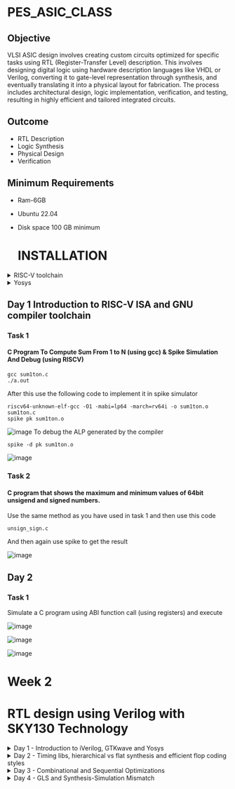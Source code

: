 # PES_ASIC_CLASS
## Objective
VLSI ASIC design involves creating custom circuits optimized for specific tasks using RTL (Register-Transfer Level) description. This involves designing digital logic using hardware description languages like VHDL or Verilog, converting it to gate-level representation through synthesis, and eventually translating it into a physical layout for fabrication. The process includes architectural design, logic implementation, verification, and testing, resulting in highly efficient and tailored integrated circuits.
## Outcome
* RTL Description
* Logic Synthesis
* Physical Design
* Verification
## Minimum Requirements
* Ram-6GB
* Ubuntu 22.04
* Disk space 100 GB minimum

  # INSTALLATION
<details>
<summary> RISC-V toolchain </summary>

 1. Download riscv.sh from the repo
 2. Open terminal and go to the directory where riscv.sh is present
 3. run the commands `chmod +x riscv_toolchain.sh` `./riscv.sh`

This would install riscv toolchain along with iverilog
</details>

<details>
<summary> Yosys </summary>

1. Download yosys.sh from the repo
2. Open terminal and go to the directory where yosys.sh is present
3. run the commands `chmod +x yosys.sh` `./yosys.sh`
</details>


  
## Day 1  Introduction to RISC-V ISA and GNU compiler toolchain
### Task 1
####  C Program To Compute Sum From 1 to N (using gcc) & Spike Simulation And Debug (using RISCV)
```
gcc sum1ton.c
./a.out
```
After this use the following code to implement it in spike simulator
```
riscv64-unknown-elf-gcc -O1 -mabi=lp64 -march=rv64i -o sum1ton.o sum1ton.c
spike pk sum1ton.o
```




![image](https://github.com/dsingla54/pes_asic_class/assets/139515749/b23ea7cd-2b6d-48b4-a899-e51b2143fa21)
To debug the ALP generated by the compiler
```
spike -d pk sum1ton.o
```


![image](https://github.com/dsingla54/pes_asic_class/assets/139515749/0cee1bf5-a8d8-4f9c-a437-8e12b2ce2665)

### Task 2
#### C program that shows the maximum and minimum values of 64bit unsigend and signed numbers.
Use the same method as you have used in task 1
and then use this code
```
unsign_sign.c
```
And then again use spike to get the result


![image](https://github.com/dsingla54/pes_asic_class/assets/139515749/7a2e14ca-dec8-4859-b74c-25981bebc42a)


## Day 2
### Task 1
Simulate a C program using ABI function call (using registers) and execute




![image](https://github.com/dsingla54/pes_asic_class/assets/139515749/b5e38750-acb9-452d-b44c-2c2e7f7bd4d4)


![image](https://github.com/dsingla54/pes_asic_class/assets/139515749/83c4dded-c2d4-47fd-b9b9-95c9db244f19)

![image](https://github.com/dsingla54/pes_asic_class/assets/139515749/57496502-0d24-4740-9fd6-859c523ba548)


# Week 2
#  RTL design using Verilog with SKY130 Technology 

<details>
    <summary> Day 1 - Introduction to iVerilog, GTKwave and Yosys  </summary>
    <br>
      
## Task 1
## Loading a mux and it's testbench into iverilog 
    
+ `cd vsd/sky130RTLDesignAndSynthesisWorkshop/verilog_files`
+ `iverilog good_mux.v tb_good_mux.v`
+ `./a.out`
+ ` gtkwave tb_good_mux.vcd`
![gtkwave](https://github.com/dsingla54/pes_asic_class/assets/139515749/23c5207b-74dd-41b2-bb11-c9cc09bce3bd)

 
    
    To see The Contents of the files:

    `gvim tb_good_mux.v -o good_mux.v`

 ![good1](https://github.com/dsingla54/pes_asic_class/assets/139515749/669df93b-a8f3-4cb7-b14d-00c484920453)


## Task 2
## Labs using Yosys and Sky130 PDKs
     
  +   To invoke **yosys**
  -  `cd`
  -  `cd vsd/sky130RTLDesignAndSynthesisWorkshop/verilog_files`
  -   Type `yosys`
     <br>
     ![image](https://github.com/dsingla54/pes_asic_class/assets/139515749/1feb52bd-436f-477a-af78-b9b180d9fa3e)



  + ` read_liberty -lib ../lib/sky130_fd_sc_hd__tt_025C_1v80.lib`
    ![image](https://github.com/dsingla54/pes_asic_class/assets/139515749/b933c0bb-b74e-4668-8309-51e817c54a16)

  +  `read_verilog good_mux.v`
  +  ` synth -top good_mux`
    ![image](https://github.com/dsingla54/pes_asic_class/assets/139515749/b51f2363-d064-4344-bbfa-34152ce64e2a)

![image](https://github.com/dsingla54/pes_asic_class/assets/139515749/596451bd-2da1-46df-bf28-598f1d8fcd6e)


  + To generate the netlist

  `abc -liberty ../lib/sky130_fd_sc_hd__tt_025C_1v80.lib`
  ![image](https://github.com/dsingla54/pes_asic_class/assets/139515749/51a4c53f-786f-4aa7-be6b-2a7ef81f16d8)



  + To see the logic realised
   `show`

![image](https://github.com/dsingla54/pes_asic_class/assets/139515749/6f533dde-c432-4baa-9615-f523cffb8d66)



  To write the netlist

   - `write_verilog good_mux_netlist.v`
   - `!gvim good_mux_netlist.v`

  - To view a simplified code
     
     ` write_verilog -noattr good_mux_netlist.v`
     
     `!gvim good_mux_netlist.v`
    
![image](https://github.com/dsingla54/pes_asic_class/assets/139515749/c8be3d9b-fb1a-4e04-bc91-99dc36a85a0f)
![image](https://github.com/dsingla54/pes_asic_class/assets/139515749/6c588d4a-72ca-47c0-a130-df3a570e82d7)


</details>  

<details>
  <summary> Day 2 - Timing libs, hierarchical vs flat synthesis and efficient flop coding styles </summary>
  <br>

## Introduction to .lib

## Task 1
### Command to invoke sky130_fd_sc_hd__tt_025C_1v80.lib file 

```
 vim ../lib/sky130_fd_sc_hd__tt_025C_1v80.lib
```
![image](https://github.com/dsingla54/pes_asic_class/assets/139515749/4bcc6850-de7f-4346-9891-fd05db97ae7a)


## Task 2
## Hier synthesis flat synthesis 

```
yosys
read_liberty -lib ../lib//sky130_fd_sc_hd__tt_025C_1v80.lib
read_verilog multiple_modules.v
synth -top multiple_modules
abc -liberty ../lib/sky130_fd_sc_hd__tt_025C_1v80.lib
show multiple_modules
```
![image](https://github.com/dsingla54/pes_asic_class/assets/139515749/b6aef00b-e9b8-4024-a348-1da919bc26a4)

```
write_verilog multiple_modules_hier.v
!vim multiple_modules_hier.v 
```
![image](https://github.com/dsingla54/pes_asic_class/assets/139515749/dee862cb-14e4-44ae-a3b1-f7d3a7f15b49)


## Task 3

## Various Flop Coding Styles and optimization

### For asynchronous reset
```
iverilog dff_asyncres.v tb_dff_asyncres.v
./a.out
gtkwave tb_dff_asyncres.vcd 
```
![image](https://github.com/dsingla54/pes_asic_class/assets/139515749/3b1555c8-e044-443f-89b1-ffaa1bf9b843)
![image](https://github.com/dsingla54/pes_asic_class/assets/139515749/8f4f3ec3-aa90-46ba-ad43-50c9766c22a9)



### For Asynchronous set
```
iverilog dff_async_set.v tb_dff_async_set.v
./a.out
gtkwave tb_dff_async_set.vcd
```
![image](https://github.com/dsingla54/pes_asic_class/assets/139515749/02d0729a-9f5e-42b1-91da-e8536673653e)
![image](https://github.com/dsingla54/pes_asic_class/assets/139515749/7e364742-07bc-4ea2-9214-4cf143e74fa2)

### For Synchronous reset
```
iverilog dff_syncres.v tb_dff_syncres.v
./a.out
gtkwave tb_dff_syncres.vcd 
```
![image](https://github.com/dsingla54/pes_asic_class/assets/139515749/02d0729a-9f5e-42b1-91da-e8536673653e)
![image](https://github.com/dsingla54/pes_asic_class/assets/139515749/cb89a3ae-2eb8-4eaf-b347-5e06bff203ea)


## Task 4
### Synthesizing all 3 codes using yosys

```
yosys
read_liberty -lib ../lib/sky130_fd_sc_hd__tt_025C_1v80.lib
read_verilog dff_asyncres.v
synth -top dff_asyncres
dfflibmap -liberty ../lib/sky130_fd_sc_hd__tt_025C_1v80.lib
abc -liberty ../lib//sky130_fd_sc_hd__tt_025C_1v80.lib
show
```

![Task4show](https://github.com/kamildamudi21/PES_ASIC_CLASS/assets/141449459/2c1cde75-55cd-4749-8102-aa660bf0c607)

```
read_verilog dff_async_set.v
synth -top dff_async_set
dfflibmap -liberty ../lib//sky130_fd_sc_hd__tt_025C_1v80.lib
abc -liberty ../lib/sky130_fd_sc_hd__tt_025C_1v80.lib
show
```
![TASK4Show2](https://github.com/kamildamudi21/PES_ASIC_CLASS/assets/141449459/a1eb1a7a-697a-4bd2-b81e-a241c2255795)

```
read_verilog dff_syncres.v
synth -top dff_syncres
dfflibmap -liberty ../lib/sky130_fd_sc_hd__tt_025C_1v80.lib
abc -liberty ../lib/sky130_fd_sc_hd__tt_025C_1v80.lib
show
```
![TASk4Show3](https://github.com/kamildamudi21/PES_ASIC_CLASS/assets/141449459/d41e0d2d-d971-414b-a57f-4139d8fae5b5)

</details>

<details>
  <summary> Day 3 - Combinational and Sequential Optimizations </summary>
  <br>

# Introduction to optimizations
## Combinational logic optimizations
**opt_check1.v**
```
read_liberty -lib ../lib/sky130_fd_sc_hd__tt_025C_1v80.lib  
read_verilog opt_check.v
synth -top opt_check
opt_clean -purge
abc -liberty ../lib/sky130_fd_sc_hd__tt_025C_1v80.lib
show
```
![opt_check1](https://github.com/kamildamudi21/PES_ASIC_CLASS/assets/141449459/64f56b67-68cb-447b-a67c-a72f3c1e87ef)


**opt_check2.v**
```
read_liberty -lib ../lib/sky130_fd_sc_hd__tt_025C_1v80.lib  
read_verilog opt_check2.v
synth -top opt_check2
opt_clean -purge
abc -liberty ../lib/sky130_fd_sc_hd__tt_025C_1v80.lib
show
```
![optcheck2](https://github.com/kamildamudi21/PES_ASIC_CLASS/assets/141449459/ac82624e-d9f4-4251-a6a3-c78276514ed2)

**opt_check3.v**

```
read_liberty -lib ../lib/sky130_fd_sc_hd__tt_025C_1v80.lib  
read_verilog opt_check3.v
synth -top opt_check3
opt_clean -purge
abc -liberty ../lib/sky130_fd_sc_hd__tt_025C_1v80.lib
show
```
![optcheck3](https://github.com/kamildamudi21/PES_ASIC_CLASS/assets/141449459/0f7af77b-53ef-430c-907d-d81986b6e84b)

**multiple_module_opt.v**
```
read_liberty -lib ../lib/sky130_fd_sc_hd__tt_025C_1v80.lib  
read_verilog multiple_module_opt.v
synth -top multiple_module_opt
flatten
opt_clean -purge
abc -liberty ../lib/sky130_fd_sc_hd__tt_025C_1v80.lib
show
```
![multiple_module](https://github.com/kamildamudi21/PES_ASIC_CLASS/assets/141449459/fa8841f9-bdfc-496b-afb9-2e8ca5b9e385)

# Sequential logic optimizations
**dff_const1.v**

```
iverilog dff_const1.v tb_dff_const1.v
./a.out
gtkwave tb_dff_const1.vcd
```
![dffcon1](https://github.com/kamildamudi21/PES_ASIC_CLASS/assets/141449459/00a2f90b-2f90-4fa5-949f-04bd1337fe9d)

**Synthesis**
```
  read_liberty -lib ../lib/sky130_fd_sc_hd__tt_025C_1v80.lib  
  read_verilog dff_const1.v
  synth -top dff_const1
  dfflibmap -liberty ../lib/sky130_fd_sc_hd__tt_025C_1v80.lib 
  abc -liberty ../lib/sky130_fd_sc_hd__tt_025C_1v80.lib
  show
```
![dffcon1_synth](https://github.com/kamildamudi21/PES_ASIC_CLASS/assets/141449459/c1ebaa9d-5efc-419a-8e72-e1d73ea929a2)

**dff_const2.v**
```
iverilog dff_const2.v tb_dff_const2.v
./a.out
gtkwave tb_dff_const2.vcd
```
![dffcon2](https://github.com/kamildamudi21/PES_ASIC_CLASS/assets/141449459/d1b6b370-3d10-4c34-8655-4705d1cc9156)


**Synthesis**
```
  read_liberty -lib ../lib/sky130_fd_sc_hd__tt_025C_1v80.lib  
  read_verilog dff_const2.v
  synth -top dff_const2
  dfflibmap -liberty ../lib/sky130_fd_sc_hd__tt_025C_1v80.lib 
  abc -liberty ../lib/sky130_fd_sc_hd__tt_025C_1v80.lib
  show
```
![dffcon2_synth](https://github.com/kamildamudi21/PES_ASIC_CLASS/assets/141449459/28e578f6-658b-4383-8540-e79f1a276856)


**dff_const3.v**

```
iverilog dff_const3.v tb_dff_const2.v
./a.out
gtkwave tb_dff_const3.vcd
```
![dffcon3](https://github.com/kamildamudi21/PES_ASIC_CLASS/assets/141449459/7902c776-d76e-45e8-99d3-83a4d11296e0)


**Synthesis**
```
  read_liberty -lib ../lib/sky130_fd_sc_hd__tt_025C_1v80.lib  
  read_verilog dff_const3.v
  synth -top dff_const3
  dfflibmap -liberty ../lib/sky130_fd_sc_hd__tt_025C_1v80.lib 
  abc -liberty ../lib/sky130_fd_sc_hd__tt_025C_1v80.lib
  show
```
![dffcon3_synth](https://github.com/kamildamudi21/PES_ASIC_CLASS/assets/141449459/35b2bbe3-f689-418c-a487-b3a56c689f14)

# Sequential optimzations for unused outputs

**counter_opt.v**
**Synthesis**
```
  read_liberty -lib ../lib/sky130_fd_sc_hd__tt_025C_1v80.lib  
  read_verilog counter_opt.v
  synth -top counter_opt
  dfflibmap -liberty ../lib/sky130_fd_sc_hd__tt_025C_1v80.lib 
  abc -liberty ../lib/sky130_fd_sc_hd__tt_025C_1v80.lib
  show
```
![counter_opt](https://github.com/kamildamudi21/PES_ASIC_CLASS/assets/141449459/e4315532-4ea8-44e1-9375-d5c765f4d77c)

**counter_opt2.v**

**Synthesis**
```
  read_liberty -lib ../lib/sky130_fd_sc_hd__tt_025C_1v80.lib  
  read_verilog counter_opt2.v
  synth -top counter_opt
  dfflibmap -liberty ../lib/sky130_fd_sc_hd__tt_025C_1v80.lib 
  abc -liberty ../lib/sky130_fd_sc_hd__tt_025C_1v80.lib
  show
```
</details>

<details>
  <summary> Day 4 - GLS and Synthesis-Simulation Mismatch </summary>
  <br>

**ternary_operator_mux.v**
	
**Simulation**
```
iverilog ternary_operator_mux.v tb_ternary_operator_mux.v
./a.out
gtkwave tb_ternary_operator_mux.vcd
```
![Ternary operator](https://github.com/kamildamudi21/PES_ASIC_CLASS/assets/141449459/f77cdb7a-12e4-4ec2-896b-47462c141a00)

**Synthesis**
```
read_liberty -lib ../lib/sky130_fd_sc_hd__tt_025C_1v80.lib
read_verilog ternary_operator_mux.v
synth -top ternary_operator_mux
abc -liberty ../lib/sky130_fd_sc_hd__tt_025C_1v80.lib
write_verilog -noattr ternary_operator_mux_netlist.v
show
```
![Ternary operator_synth](https://github.com/kamildamudi21/PES_ASIC_CLASS/assets/141449459/2b7048f9-7874-458f-8846-f6ef375639d9)

**GLS**
To to Gate level simulation, Invoke iverilog with verilog modules
```
iverilog ../my_lib/verilog_model/primitives.v ../my_lib/verilog_model/sky130_fd_sc_hd.v ternary_operator_mux_netlist.v tb_ternary_operator_mux.v
./a.out
gtkwave tb_ternary_operator_mux.vcd
```
![ternary_operator_gls](https://github.com/kamildamudi21/PES_ASIC_CLASS/assets/141449459/3fa1f81b-6798-438c-b295-7b3a16de201d)

** bad_mux.v**
**RTL Simulation**
```
iverilog bad_mux.v tb_bad_mux.v
./a.out
gtkwave tb_bad_mux.vcd
```
![badmux](https://github.com/kamildamudi21/PES_ASIC_CLASS/assets/141449459/67b6e9b5-38c2-4156-be0b-ba598d8ee8f8)


**Synthesis**
```
read_liberty -lib ../lib/sky130_fd_sc_hd__tt_025C_1v80.lib
read_verilog bad_mux.v
synth -top bad_mux
abc -liberty ../lib/sky130_fd_sc_hd__tt_025C_1v80.lib
write_verilog -noattr bad_mux_netlist.v
show
```
![badmux_synth](https://github.com/kamildamudi21/PES_ASIC_CLASS/assets/141449459/2e672237-30db-4ef6-90bc-a18e7687faa4)

**GLS**
To to Gate level simulation, Invoke iverilog with verilog modules
```
iverilog ../my_lib/verilog_model/primitives.v ../my_lib/verilog_model/sky130_fd_sc_hd.v bad_mux_netlist.v tb_bad_mux.v
./a.out
gtkwave tb_bad_mux.vcd
```
![badmuxgls](https://github.com/kamildamudi21/PES_ASIC_CLASS/assets/141449459/a69f7527-b0e8-4e51-86d8-f6ef8cb1e1da)

# Labs on synth-sim mismatch for blocking statement
**blocking_caveat.v**

**RTL Simulation**
```
iverilog blocking_caveat.v tb_blocking_caveat.v
./a.out
gtkwave tb_blocking_caveat.vcd
```
![blockingcaveat](https://github.com/kamildamudi21/PES_ASIC_CLASS/assets/141449459/bb532eae-8f69-47be-a167-e95776fd1822)

**Synthesis**
```
read_liberty -lib ../lib/sky130_fd_sc_hd__tt_025C_1v80.lib
read_verilog blocking_caveat.v
synth -top blocking_caveat
abc -liberty ../lib/sky130_fd_sc_hd__tt_025C_1v80.lib
write_verilog -noattr blocking_caveat_netlist.v
show
```
![blockingcaveatsynth](https://github.com/kamildamudi21/PES_ASIC_CLASS/assets/141449459/e32d47df-0518-4578-bdc0-985610c63bde)


**GLS**
To to Gate level simulation, Invoke iverilog with verilog modules
```
iverilog ../my_lib/verilog_model/primitives.v ../my_lib/verilog_model/sky130_fd_sc_hd.v blocking_caveat_netlist.v tb_blocking_caveat.v
./a.out
gtkwave tb_blocking_caveat.vcd
```
![blockingcaveatgls](https://github.com/kamildamudi21/PES_ASIC_CLASS/assets/141449459/a48509d0-f17c-444e-ad34-b50cb3c112a6)

